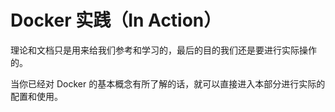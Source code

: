 # Docker 实践（In Action）

理论和文档只是用来给我们参考和学习的，最后的目的我们还是要进行实际操作的。

当你已经对 Docker 的基本概念有所了解的话，就可以直接进入本部分进行实际的配置和使用。